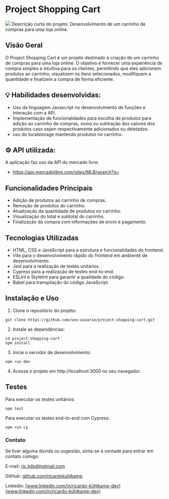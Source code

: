 # Project Shopping Cart

<img src='images/resultado-final-project-shopping-cart.gif'>
Descrição curta do projeto: Desenvolvimento de um carrinho de compras para uma loja online.

## Visão Geral
O Project Shopping Cart é um projeto destinado à criação de um carrinho de compras para uma loja online. O objetivo é fornecer uma experiência de compra simples e intuitiva para os clientes, permitindo que eles adicionem produtos ao carrinho, visualizem os itens selecionados, modifiquem a quantidade e finalizem a compra de forma eficiente.

## 💡 Habilidades desenvolvidas:

- Uso da linguagem Javascript no desenvolvimento de funções e interação com a APi.
- Implementação de funcionalidades para escolha de produtos para adição ao carrinho de compras, soma ou subtração dos valores dos produtos caso sejam respectivamente adicionados ou deletados.
- uso do localstorage mantendo produtos no carrinho.

## ⚙️ API utilizada:
A aplicação faz uso da API do mercado livre:
- https://api.mercadolibre.com/sites/MLB/search?q=

## Funcionalidades Principais
-  Adição de produtos ao carrinho de compras.
-  Remoção de produtos do carrinho.
-  Atualização da quantidade de produtos no carrinho.
-  Visualização do total e subtotal do carrinho.
-  Finalização da compra com informações de envio e pagamento.
## Tecnologias Utilizadas
-  HTML, CSS e JavaScript para a estrutura e funcionalidades do frontend.
-  Vite para o desenvolvimento rápido do frontend em ambiente de desenvolvimento.
-  Jest para a realização de testes unitários.
-  Cypress para a realização de testes end-to-end.
-  ESLint e Stylelint para garantir a qualidade do código.
-  Babel para transpilação do código JavaScript.

## Instalação e Uso
1.  Clone o repositório do projeto:
```
git clone https://github.com/seu-usuario/project-shopping-cart.git
```
2.  Instale as dependências:
```
cd project-shopping-cart
npm install
```
3.  Inicie o servidor de desenvolvimento:
```
npm run dev
```
4.  Acesse o projeto em http://localhost:3000 no seu navegador.
## Testes
Para executar os testes unitários:
```
npm test
```
Para executar os testes end-to-end com Cypress:
```
npm run cy
```
### __Contato__
Se tiver alguma dúvida ou sugestão, sinta-se à vontade para entrar em contato comigo:

E-mail: <ric.kds@hotmail.com>

GitHub: [github.com/ricardokuhlkamp](https://github.com/ricardokuhlkamp)

Linkedin: [www.linkedin.com/in/ricardo-kühlkamp-dev](www.linkedin.com/in/ricardo-kühlkamp-dev)
